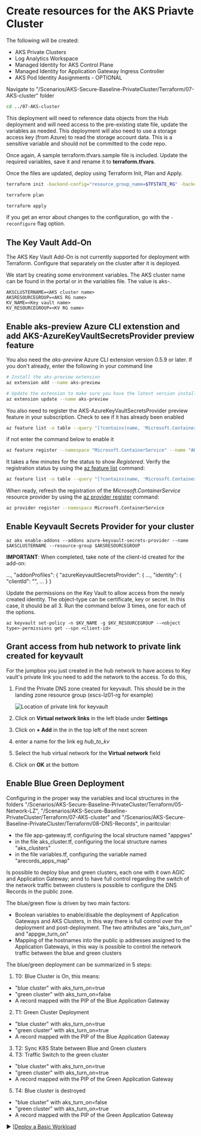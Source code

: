 # Create resources for the AKS Priavte Cluster

The following will be created:
* AKS Private Clusters
* Log Analytics Workspace
* Managed Identity for AKS Control Plane
* Managed Identity for Application Gateway Ingress Controller
* AKS Pod Identity Assignments - OPTIONAL

Navigate to "/Scenarios/AKS-Secure-Baseline-PrivateCluster/Terraform/07-AKS-cluster" folder
```bash
cd ../07-AKS-cluster
```

This deployment will need to reference data objects from the Hub deployment and will need access to the pre-existing state file, update the variables as needed.  This deployment will also need to use a storage access key (from Azure) to read the storage account data.  This is a sensitive variable and should not be committed to the code repo.

Once again, A sample terraform.tfvars.sample file is included. Update the required variables, save it and rename it to **terraform.tfvars**.

Once the files are updated, deploy using Terraform Init, Plan and Apply.

```bash
terraform init -backend-config="resource_group_name=$TFSTATE_RG" -backend-config="storage_account_name=$STORAGEACCOUNTNAME" -backend-config="container_name=$CONTAINERNAME"
```

```bash
terraform plan
```

```bash
terraform apply
```

If you get an error about changes to the configuration, go with the `-reconfigure` flag option.

## The Key Vault Add-On
The AKS Key Vault Add-On is not currently supported for deployment with Terraform. Configure that separately on the cluster after it is deployed.

We start by creating some environment variables. The AKS cluster name can be found in the portal or in the variables file. The value is aks-<prefix value>.

```
AKSCLUSTERNAME=<AKS cluster name>
AKSRESOURCEGROUP=<AKS RG name>
KV_NAME=<Key vault name>
KV_RESOURCEGROUP=<KV RG name>
```



## Enable aks-preview Azure CLI extenstion and add AKS-AzureKeyVaultSecretsProvider preview feature

You also need the *aks-preview* Azure CLI extension version 0.5.9 or later. If you don't already, enter the following in your command line

```bash
# Install the aks-preview extension
az extension add --name aks-preview

# Update the extension to make sure you have the latest version installed
az extension update --name aks-preview
```

You also need to register the AKS-AzureKeyVaultSecretsProvider preview feature in your subscription. Check to see if it has already been enabled

```bash
az feature list -o table --query "[?contains(name, 'Microsoft.ContainerService/AKS-AzureKeyVaultSecretsProvider')].{Name:name,State:properties.state}"
```

if not enter the command below to enable it

```bash
az feature register --namespace "Microsoft.ContainerService" --name "AKS-AzureKeyVaultSecretsProvider"
```

It takes a few minutes for the status to show *Registered*. Verify the registration status by using the [az feature list](https://docs.microsoft.com/en-us/cli/azure/feature#az_feature_list) command:

```bash
az feature list -o table --query "[?contains(name, 'Microsoft.ContainerService/AKS-AzureKeyVaultSecretsProvider')].{Name:name,State:properties.state}"
```

When ready, refresh the registration of the *Microsoft.ContainerService* resource provider by using the [az provider register](https://docs.microsoft.com/en-us/cli/azure/provider#az_provider_register) command:

```bash
az provider register --namespace Microsoft.ContainerService
```



##  Enable Keyvault Secrets Provider for your cluster

```
az aks enable-addons --addons azure-keyvault-secrets-provider --name $AKSCLUSTERNAME --resource-group $AKSRESOURCEGROUP
```

**IMPORTANT**: When completed, take note of the client-id created for the add-on:

...,
 "addonProfiles": {
    "azureKeyvaultSecretsProvider": {
      ...,
      "identity": {
        "clientId": "<client-id>",
        ...
      }
    }

Update the permissions on the Key Vault to allow access from the newly created identity. The object-type can be certificate, key or secret. In this case, it should be all 3. Run the command below 3 times, one for each of the options.
```
az keyvault set-policy -n $KV_NAME -g $KV_RESOURCEGROUP --<object type>-permissions get --spn <client-id>
```

## Grant access from hub network to private link created for keyvault

For the jumpbox you just created in the hub network to have access to Key vault's private link you need to add the network to the access. To do this,

1. Find the Private DNS zone created for keyvault. This should be in the landing zone resource group (escs-lz01-rg for example)

   ![Location of private link for keyvault](../media/keyvault-privatelink-location.png)

2. Click on **Virtual network links** in the left blade under **Settings**
3. Click on **+ Add** in the in the top left of the next screen
4. enter a name for the link eg *hub_to_kv*
5. Select the hub virtual network for the **Virtual network** field
6. Click on **OK** at the bottom

## Enable Blue Green Deployment

Configuring in the proper way the variables and local structures in the folders "/Scenarios/AKS-Secure-Baseline-PrivateCluster/Terraform/05-Network-LZ", "/Scenarios/AKS-Secure-Baseline-PrivateCluster/Terraform/07-AKS-cluster" and "/Scenarios/AKS-Secure-Baseline-PrivateCluster/Terraform/08-DNS-Records", in paritcular:
- the file app-gateway.tf, configuring the local structure named "appgws"
- in the file aks_cluster.tf, configuring the local structure names "aks_clusters"
- in the file variables.tf, configuring the variable named "arecords_apps_map"

Is possible to deploy blue and green clusters, each one with it own AGIC and Application Gateway; annd to have full control regarding the switch of the network traffic between clusters is possible to configure the DNS Records in the public zone.

The blue/green flow is driven by two main factors:
- Boolean variables to enable/disable the deployment of Application Gateways and AKS Clusters, in this way there is full control over the deployment and post-deployment. The two attributes are "aks_turn_on" and "appgw_turn_on"
- Mapping of the hostnames into the public ip addresses assigned to the Application Gateways, in this way is possible to control the network traffic between the blue and green clusters

The blue/green deployment can be summarized in 5 steps:
1. T0: Blue Cluster is On, this means:
  - "blue cluster" with aks_turn_on=true
  - "green cluster" with aks_turn_on=false
  - A record mapped with the PIP of the Blue Application Gateway
2. T1: Green Cluster Deployment
  - "blue cluster" with aks_turn_on=true
  - "green cluster" with aks_turn_on=true
  - A record mapped with the PIP of the Blue Application Gateway
3. T2: Sync K8S State between Blue and Green clusters
4. T3: Traffic Switch to the green cluster
  - "blue cluster" with aks_turn_on=true
  - "green cluster" with aks_turn_on=true
  - A record mapped with the PIP of the Green Application Gateway
5. T4: Blue cluster is destroyed
  - "blue cluster" with aks_turn_on=false
  - "green cluster" with aks_turn_on=true
  - A record mapped with the PIP of the Green Application Gateway

:arrow_forward: ][Deploy a Basic Workload](./08-workload.md)
